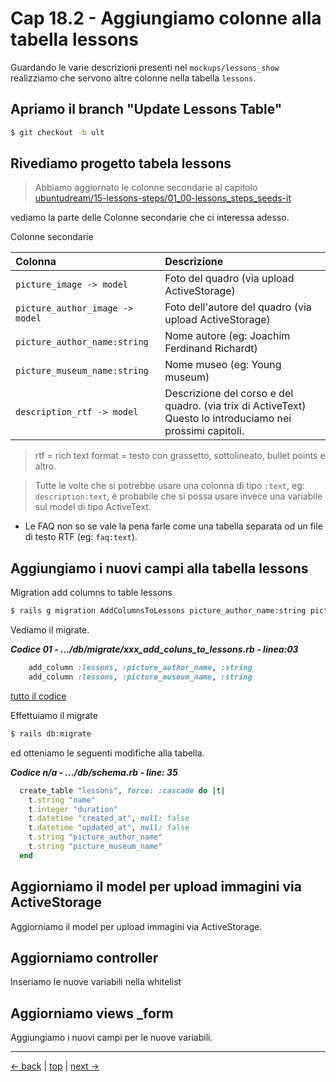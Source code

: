 # <a name="top"></a> Cap 18.2 - Aggiungiamo colonne alla tabella lessons

Guardando le varie descrizioni presenti nel `mockups/lessons_show` realizziamo che servono altre colonne nella tabella `lessons`.



## Apriamo il branch "Update Lessons Table"

```bash
$ git checkout -b ult
```



## Rivediamo progetto tabela lessons

> Abbiamo aggiornato le colonne secondarie al capitolo [ubuntudream/15-lessons-steps/01_00-lessons_steps_seeds-it]()

vediamo la parte delle Colonne secondarie che ci interessa adesso.

Colonne secondarie

Colonna                   		| Descrizione
|:-                       		| :-
`picture_image -> model` 			| Foto del quadro (via upload ActiveStorage)
`picture_author_image -> model`	| Foto dell'autore del quadro (via upload ActiveStorage)
`picture_author_name:string` 	| Nome autore (eg: Joachim Ferdinand Richardt)
`picture_museum_name:string` 	| Nome museo (eg: Young museum)
`description_rtf -> model`		| Descrizione del corso e del quadro. (via trix di ActiveText)<br/>Questo lo introduciamo nei prossimi capitoli.

> rtf = rich text format = testo con grassetto, sottolineato, bullet points e altro.<br/>

> Tutte le volte che si potrebbe usare una colonna di tipo `:text`, eg: `description:text`, è probabile che si possa usare invece una variabile sul model di tipo ActiveText.

- Le FAQ non so se vale la pena farle come una tabella separata od un file di testo RTF (eg: `faq:text`).


## Aggiungiamo i nuovi campi alla tabella lessons

Migration add columns to table lessons

```bash
$ rails g migration AddColumnsToLessons picture_author_name:string picture_museum_name:string
```

Vediamo il migrate.

***Codice 01 - .../db/migrate/xxx_add_coluns_to_lessons.rb - linea:03***

```ruby
    add_column :lessons, :picture_author_name, :string
    add_column :lessons, :picture_museum_name, :string
```

[tutto il codice](https://github.com/flaviobordonidev/leanpubabrandnewcms/blob/master/ubuntudream/18-style-lessons_steps/02_01-db-migrate-xxx_add_coluns_to_lessons.rb)


Effettuiamo il migrate 

```bash
$ rails db:migrate
```

ed otteniamo le seguenti modifiche alla tabella.

***Codice n/a - .../db/schema.rb - line: 35***

```ruby
  create_table "lessons", force: :cascade do |t|
    t.string "name"
    t.integer "duration"
    t.datetime "created_at", null: false
    t.datetime "updated_at", null: false
    t.string "picture_author_name"
    t.string "picture_museum_name"
  end
```



## Aggiorniamo il model per upload immagini via ActiveStorage

Aggiorniamo il model per upload immagini via ActiveStorage.




## Aggiorniamo controller

Inseriamo le nuove variabili nella whitelist



## Aggiorniamo views _form

Aggiungiamo i nuovi campi per le nuove variabili.



---

[<- back](https://github.com/flaviobordonidev/leanpubabrandnewcms/blob/master/ubuntudream/17-steps-show_video_with_events/01_00-mockups_youtube_player-it.md)
 | [top](#top) |
[next ->](https://github.com/flaviobordonidev/leanpubabrandnewcms/blob/master/ubuntudream/17-steps-show_video_with_events/03_00-dynamic_video-it.md)
